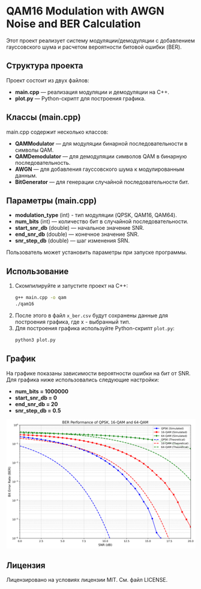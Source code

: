 # QAM16 Modulation with AWGN Noise and BER Calculation

Этот проект реализует систему модуляции/демодуляции с добавлением гауссовского шума и расчетом вероятности битовой ошибки (BER).

## Структура проекта

Проект состоит из двух файлов:
- **main.cpp** — реализация модуляции и демодуляции на C++.
- **plot.py** — Python-скрипт для построения графика.

## Классы (main.cpp)

main.cpp содержит несколько классов:
- **QAMModulator** — для модуляции бинарной последовательности в символы QAM.
- **QAMDemodulator** — для демодуляции символов QAM в бинарную последовательность.
- **AWGN** — для добавления гауссовского шума к модулированным данным.
- **BitGenerator** — для генерации случайной последовательности бит.

## Параметры (main.cpp)

- **modulation_type** (int) - тип модуляции (QPSK, QAM16, QAM64).
- **num_bits** (int) — количество бит в случайной последовательности.
- **start_snr_db** (double) — начальное значение SNR.
- **end_snr_db** (double) — конечное значение SNR.
- **snr_step_db** (double) — шаг изменения SRN.

Пользователь может установить параметры при запуске программы.

## Использование

1. Скомпилируйте и запустите проект на C++:
    ```bash
    g++ main.cpp -o qam
    ./qam16
    ```
2. После этого в файл `x_ber.csv` будут сохранены данные для построения графика, где x - выбранный тип.
3. Для построения графика используйте Python-скрипт `plot.py`:
    ```bash
    python3 plot.py
    ```

## График

На графике показаны зависимости вероятности ошибки на бит от SNR. Для графика ниже использовались следующие настройки:
- **num_bits = 1000000**
- **start_snr_db = 0**
- **end_snr_db = 20**
- **snr_step_db = 0.5**

![BER Plot](ber_comparison.png)

## Лицензия

Лицензировано на условиях лицензии MIT. См. файл LICENSE.